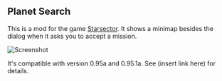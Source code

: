 ## Planet Search

This is a mod for the game [Starsector](https://fractalsoftworks.com/).
It shows a minimap besides the dialog when it asks you to accept a mission.

![Screenshot](https://i.imgur.com/haEb5DZ.png)

It's compatible with version 0.95a and 0.95.1a. See (insert link here) for details.
